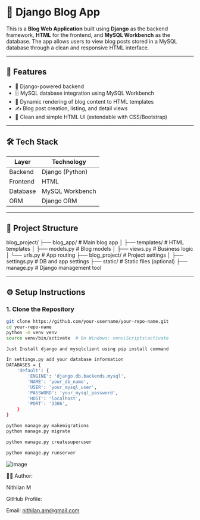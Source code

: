 # 📝 Django Blog App

This is a **Blog Web Application** built using **Django** as the backend framework, **HTML** for the frontend, and **MySQL Workbench** as the database. The app allows users to view blog posts stored in a MySQL database through a clean and responsive HTML interface.

---

## 🔧 Features

- 🔐 Django-powered backend
- 🗄️ MySQL database integration using MySQL Workbench
- 🧾 Dynamic rendering of blog content to HTML templates
- ✍️ Blog post creation, listing, and detail views
- 🎨 Clean and simple HTML UI (extendable with CSS/Bootstrap)

---

## 🛠️ Tech Stack

| Layer       | Technology        |
|-------------|-------------------|
| Backend     | Django (Python)   |
| Frontend    | HTML              |
| Database    | MySQL Workbench   |
| ORM         | Django ORM        |

---

## 📁 Project Structure

blog_project/
├── blog_app/ # Main blog app
│ ├── templates/ # HTML templates
│ ├── models.py # Blog models
│ ├── views.py # Business logic
│ └── urls.py # App routing
├── blog_project/ # Project settings
│ ├── settings.py # DB and app settings
├── static/ # Static files (optional)
├── manage.py # Django management tool



---

## ⚙️ Setup Instructions

### 1. Clone the Repository

```bash
git clone https://github.com/your-username/your-repo-name.git
cd your-repo-name
python -m venv venv
source venv/bin/activate  # On Windows: venv\Scripts\activate

Just Install django and mysqlclient using pip install command

In settings.py add your database information
DATABASES = {
    'default': {
        'ENGINE': 'django.db.backends.mysql',
        'NAME': 'your_db_name',
        'USER': 'your_mysql_user',
        'PASSWORD': 'your_mysql_password',
        'HOST': 'localhost',
        'PORT': '3306',
    }
}

python manage.py makemigrations
python manage.py migrate

python manage.py createsuperuser

python manage.py runserver
```
![image](https://github.com/user-attachments/assets/9c4c185f-207a-4232-aae9-bf4a4c6c412b)


🙋‍♂️ Author:

Nithilan M

GitHub Profile:


Email: nithilan.am@gmail.com
